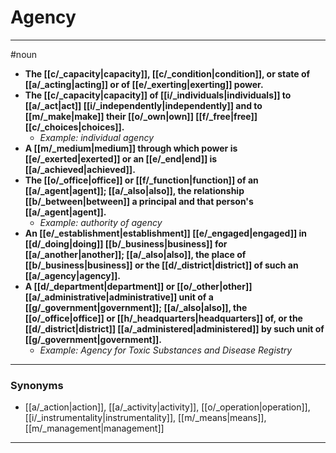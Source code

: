 # Agency
---
#noun
- **The [[c/_capacity|capacity]], [[c/_condition|condition]], or state of [[a/_acting|acting]] or of [[e/_exerting|exerting]] power.**
- **The [[c/_capacity|capacity]] of [[i/_individuals|individuals]] to [[a/_act|act]] [[i/_independently|independently]] and to [[m/_make|make]] their [[o/_own|own]] [[f/_free|free]] [[c/_choices|choices]].**
	- _Example: individual agency_
- **A [[m/_medium|medium]] through which power is [[e/_exerted|exerted]] or an [[e/_end|end]] is [[a/_achieved|achieved]].**
- **The [[o/_office|office]] or [[f/_function|function]] of an [[a/_agent|agent]]; [[a/_also|also]], the relationship [[b/_between|between]] a principal and that person's [[a/_agent|agent]].**
	- _Example: authority of agency_
- **An [[e/_establishment|establishment]] [[e/_engaged|engaged]] in [[d/_doing|doing]] [[b/_business|business]] for [[a/_another|another]]; [[a/_also|also]], the place of [[b/_business|business]] or the [[d/_district|district]] of such an [[a/_agency|agency]].**
- **A [[d/_department|department]] or [[o/_other|other]] [[a/_administrative|administrative]] unit of a [[g/_government|government]]; [[a/_also|also]], the [[o/_office|office]] or [[h/_headquarters|headquarters]] of, or the [[d/_district|district]] [[a/_administered|administered]] by such unit of [[g/_government|government]].**
	- _Example: Agency for Toxic Substances and Disease Registry_
---
### Synonyms
- [[a/_action|action]], [[a/_activity|activity]], [[o/_operation|operation]], [[i/_instrumentality|instrumentality]], [[m/_means|means]], [[m/_management|management]]
---

